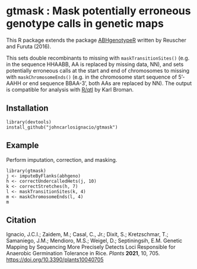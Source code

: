 # gtmask : Mask potentially erroneous genotype calls in genetic maps

This R package extends the package [ABHgenotypeR](https://github.com/StefanReuscher/ABHgenotypeR/) written by Reuscher and Furuta (2016).

This sets double recombinants to missing with `maskTransitionSites()` (e.g. in the sequence HHAABB, AA is replaced by missing data, NN), and sets potentially erroneous calls at the start and end of chromosomes to missing with `maskChromosomeEnds()` (e.g. in the chromosome start sequence of 5’-AAHH or end sequence BBAA-3’, both AAs are replaced by NN). The output is compatible for analysis with [R/qtl](https://github.com/kbroman/qtl) by Karl Broman.

## Installation

```
library(devtools)
install_github("johncarlosignacio/gtmask")
```

## Example

Perform imputation, correction, and masking.

```
library(gtmask)
j <- imputeByFlanks(abhgeno)
h <- correctUndercalledHets(j, 10)
k <- correctStretches(h, 7)
l <- maskTransitionSites(k, 4)
m <- maskChromosomeEnds(l, 4)
m
```
## Citation

Ignacio, J.C.I.; Zaidem, M.; Casal, C., Jr.; Dixit, S.; Kretzschmar, T.; Samaniego, J.M.; Mendioro, M.S.; Weigel, D.; Septiningsih, E.M. Genetic Mapping by Sequencing More Precisely Detects Loci Responsible for Anaerobic Germination Tolerance in Rice. *Plants* **2021**, 10, 705. https://doi.org/10.3390/plants10040705
